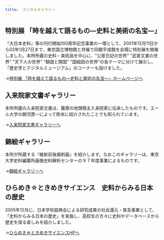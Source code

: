 ```yaml
---
title: 	デジタルギャラリー
---
```


<h2 class="h03">特別展 「時を越えて語るもの―史料と美術の名宝―」</h2>


『大日本史料』等の刊行開始100周年記念事業の一環として、2001年12月11日から02年1月27日まで、東京国立博物館と共催で同館平成館を会場に特別展を開催しました。本所所蔵の史料・美術品を中心に、"公家日記の世界"
    "武家文書の世界" "天下人の世界" "鎖国と開国"
    "国絵図の世界"の各テーマに分けて展示し、「歴史学とデジタルミュージアム」のコーナーも設けました。

→<a href="https://www.hi.u-tokyo.ac.jp/news/news-2007/100ex/hi_expo_index.html"
    >特別展
    「時を越えて語るもの―史料と美術の名宝―」ホームページへ</a
    >

<v-img src="/assets/img/collection/collect_ezu.jpeg"></v-img>

<h2 class="h03 mt2">入来院家文書ギャラリー</h2>

本所所蔵の入来院家文書は、薩摩の地頭領主入来院家に伝来したものです。エール大学の朝河貫一によって欧米に紹介されたことでも知られています。

→<a href="https://www.hi.u-tokyo.ac.jp/iriki-j.html">入来院家文書ギャラリーへ</a>

<v-img src="/assets/img/collection/collect_irikiin.jpeg"></v-img>

<h2 class="h03 mt2">錦絵ギャラリー</h2>

本所が所蔵する『維新前後諷刺画』を紹介します。なおこのギャラリーは、東京大学史料編纂所画像史料解析センターの９７年度事業によるものです。

→<a href="https://www.hi.u-tokyo.ac.jp/personal/yokoyama/nishikie/cover.html">錦絵ギャラリーへ</a>


<v-img src="/assets/img/collection/collect_nishikie.jpeg"></v-img>

<h2 class="h03 mt2">ひらめき☆ときめきサイエンス　史料からみる日本の歴史</h2>

2005年12月に、日本学術振興会による研究成果の社会還元・普及事業として、「史料からみる日本の歴史」を実施し、高校生の方々に史料やデータベースから歴史を探る楽しみを紹介しました。

→<a href="https://www.hi.u-tokyo.ac.jp/conference-seminar/science/index.html">ひらめき☆ときめきサイエンスHPへ</a>